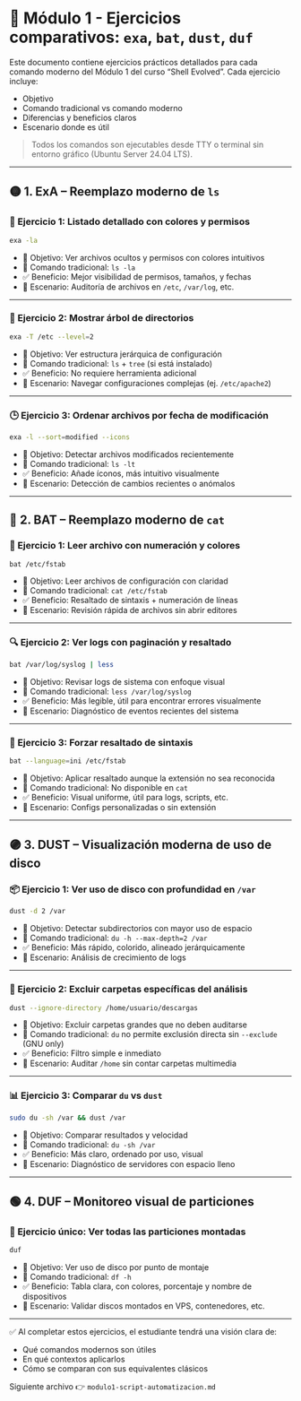 # 🧪 Módulo 1 - Ejercicios comparativos: `exa`, `bat`, `dust`, `duf`

Este documento contiene ejercicios prácticos detallados para cada comando moderno del Módulo 1 del curso “Shell Evolved”. Cada ejercicio incluye:
- Objetivo
- Comando tradicional vs comando moderno
- Diferencias y beneficios claros
- Escenario donde es útil

> Todos los comandos son ejecutables desde TTY o terminal sin entorno gráfico (Ubuntu Server 24.04 LTS).

---

## 🟡 1. ExA – Reemplazo moderno de `ls`

### 🧭 Ejercicio 1: Listado detallado con colores y permisos
```bash
exa -la
```
- 🎯 Objetivo: Ver archivos ocultos y permisos con colores intuitivos
- 🔁 Comando tradicional: `ls -la`
- ✅ Beneficio: Mejor visibilidad de permisos, tamaños, y fechas
- 📌 Escenario: Auditoría de archivos en `/etc`, `/var/log`, etc.

---

### 🌳 Ejercicio 2: Mostrar árbol de directorios
```bash
exa -T /etc --level=2
```
- 🎯 Objetivo: Ver estructura jerárquica de configuración
- 🔁 Comando tradicional: `ls` + `tree` (si está instalado)
- ✅ Beneficio: No requiere herramienta adicional
- 📌 Escenario: Navegar configuraciones complejas (ej. `/etc/apache2`)

---

### 🕒 Ejercicio 3: Ordenar archivos por fecha de modificación
```bash
exa -l --sort=modified --icons
```
- 🎯 Objetivo: Detectar archivos modificados recientemente
- 🔁 Comando tradicional: `ls -lt`
- ✅ Beneficio: Añade íconos, más intuitivo visualmente
- 📌 Escenario: Detección de cambios recientes o anómalos

---

## 🔵 2. BAT – Reemplazo moderno de `cat`

### 📄 Ejercicio 1: Leer archivo con numeración y colores
```bash
bat /etc/fstab
```
- 🎯 Objetivo: Leer archivos de configuración con claridad
- 🔁 Comando tradicional: `cat /etc/fstab`
- ✅ Beneficio: Resaltado de sintaxis + numeración de líneas
- 📌 Escenario: Revisión rápida de archivos sin abrir editores

---

### 🔍 Ejercicio 2: Ver logs con paginación y resaltado
```bash
bat /var/log/syslog | less
```
- 🎯 Objetivo: Revisar logs de sistema con enfoque visual
- 🔁 Comando tradicional: `less /var/log/syslog`
- ✅ Beneficio: Más legible, útil para encontrar errores visualmente
- 📌 Escenario: Diagnóstico de eventos recientes del sistema

---

### 🧠 Ejercicio 3: Forzar resaltado de sintaxis
```bash
bat --language=ini /etc/fstab
```
- 🎯 Objetivo: Aplicar resaltado aunque la extensión no sea reconocida
- 🔁 Comando tradicional: No disponible en `cat`
- ✅ Beneficio: Visual uniforme, útil para logs, scripts, etc.
- 📌 Escenario: Configs personalizadas o sin extensión

---

## 🟣 3. DUST – Visualización moderna de uso de disco

### 📦 Ejercicio 1: Ver uso de disco con profundidad en `/var`
```bash
dust -d 2 /var
```
- 🎯 Objetivo: Detectar subdirectorios con mayor uso de espacio
- 🔁 Comando tradicional: `du -h --max-depth=2 /var`
- ✅ Beneficio: Más rápido, colorido, alineado jerárquicamente
- 📌 Escenario: Análisis de crecimiento de logs

---

### 🚫 Ejercicio 2: Excluir carpetas específicas del análisis
```bash
dust --ignore-directory /home/usuario/descargas
```
- 🎯 Objetivo: Excluir carpetas grandes que no deben auditarse
- 🔁 Comando tradicional: `du` no permite exclusión directa sin `--exclude` (GNU only)
- ✅ Beneficio: Filtro simple e inmediato
- 📌 Escenario: Auditar `/home` sin contar carpetas multimedia

---

### 📊 Ejercicio 3: Comparar `du` vs `dust`
```bash
sudo du -sh /var && dust /var
```
- 🎯 Objetivo: Comparar resultados y velocidad
- 🔁 Comando tradicional: `du -sh /var`
- ✅ Beneficio: Más claro, ordenado por uso, visual
- 📌 Escenario: Diagnóstico de servidores con espacio lleno

---

## 🟢 4. DUF – Monitoreo visual de particiones

### 📍 Ejercicio único: Ver todas las particiones montadas
```bash
duf
```
- 🎯 Objetivo: Ver uso de disco por punto de montaje
- 🔁 Comando tradicional: `df -h`
- ✅ Beneficio: Tabla clara, con colores, porcentaje y nombre de dispositivos
- 📌 Escenario: Validar discos montados en VPS, contenedores, etc.

---

✅ Al completar estos ejercicios, el estudiante tendrá una visión clara de:
- Qué comandos modernos son útiles
- En qué contextos aplicarlos
- Cómo se comparan con sus equivalentes clásicos

Siguiente archivo 👉 `modulo1-script-automatizacion.md`
